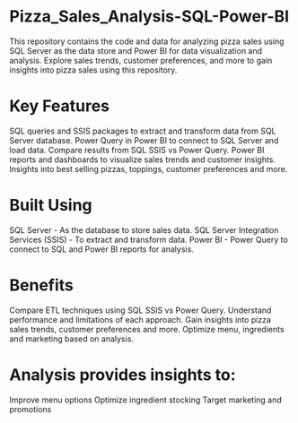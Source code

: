 # Pizza_Sales_Analysis-SQL-Power-BI
This repository contains the code and data for analyzing pizza sales using SQL Server as the data store and Power BI for data visualization and analysis. Explore sales trends, customer preferences, and more to gain insights into pizza sales using this repository.

# Key Features
SQL queries and SSIS packages to extract and transform data from SQL Server database.
Power Query in Power BI to connect to SQL Server and load data.
Compare results from SQL SSIS vs Power Query.
Power BI reports and dashboards to visualize sales trends and customer insights.
Insights into best selling pizzas, toppings, customer preferences and more.

# Built Using
SQL Server - As the database to store sales data.
SQL Server Integration Services (SSIS) - To extract and transform data.
Power BI - Power Query to connect to SQL and Power BI reports for analysis.

# Benefits
Compare ETL techniques using SQL SSIS vs Power Query.
Understand performance and limitations of each approach.
Gain insights into pizza sales trends, customer preferences and more.
Optimize menu, ingredients and marketing based on analysis.

# Analysis provides insights to:
Improve menu options
Optimize ingredient stocking
Target marketing and promotions
